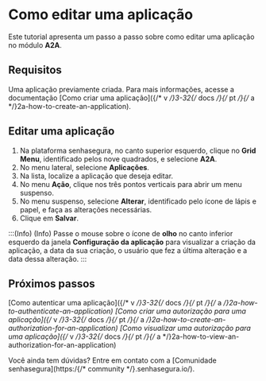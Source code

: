 # Como editar uma aplicação

Este tutorial apresenta um passo a passo sobre como editar uma aplicação no módulo **A2A**.

## Requisitos

Uma aplicação previamente criada. Para mais informações, acesse a documentação [Como criar uma aplicação]({/* v */}3-32{/* docs */}{/* pt */}{/* a */}2a-how-to-create-an-application).

## Editar uma aplicação

1. Na plataforma senhasegura, no canto superior esquerdo, clique no **Grid Menu**, identificado pelos nove quadrados, e selecione **A2A**.
2. No menu lateral, selecione **Aplicações**.
3. Na lista, localize a aplicação que deseja editar.
4. No menu **Ação**, clique nos três pontos verticais para abrir um menu suspenso.
5. No menu suspenso, selecione **Alterar**, identificado pelo ícone de lápis e papel, e faça as alterações necessárias.
6. Clique em **Salvar**.

:::(Info) (Info)
Passe o mouse sobre o ícone de **olho** no canto inferior esquerdo da janela **Configuração da aplicação** para visualizar a criação da aplicação, a data da sua criação, o usuário que fez a última alteração e a data dessa alteração.
:::



## Próximos passos

[Como autenticar uma aplicação]({/* v */}3-32{/* docs */}{/* pt */}{/* a */}2a-how-to-authenticate-an-application)
[Como criar uma autorização para uma aplicação]({/* v */}3-32{/* docs */}{/* pt */}{/* a */}2a-how-to-create-an-authorization-for-an-application)
[Como visualizar uma autorização para uma aplicação]({/* v */}3-32{/* docs */}{/* pt */}{/* a */}2a-how-to-view-an-authorization-for-an-application)


Você ainda tem dúvidas? Entre em contato com a [Comunidade senhasegura](https:/{/* community */}.senhasegura.io/).

